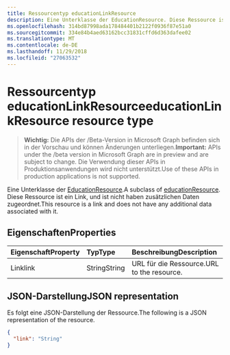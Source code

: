 ```yaml
---
title: Ressourcentyp educationLinkResource
description: Eine Unterklasse der EducationResource. Diese Ressource ist ein Link, und ist nicht haben zusätzlichen Daten zugeordnet.
ms.openlocfilehash: 314bd87998ada178484401b2122f0936f87e51a0
ms.sourcegitcommit: 334e84b4aed63162bcc31831cffd6d363dafee02
ms.translationtype: MT
ms.contentlocale: de-DE
ms.lasthandoff: 11/29/2018
ms.locfileid: "27063532"
---
```

# <a name="educationlinkresource-resource-type"></a><span data-ttu-id="a3b1e-104">Ressourcentyp educationLinkResource</span><span class="sxs-lookup"><span data-stu-id="a3b1e-104">educationLinkResource resource type</span></span>

> <span data-ttu-id="a3b1e-105">**Wichtig:** Die APIs der /Beta-Version in Microsoft Graph befinden sich in der Vorschau und können Änderungen unterliegen.</span><span class="sxs-lookup"><span data-stu-id="a3b1e-105">**Important:** APIs under the /beta version in Microsoft Graph are in preview and are subject to change.</span></span> <span data-ttu-id="a3b1e-106">Die Verwendung dieser APIs in Produktionsanwendungen wird nicht unterstützt.</span><span class="sxs-lookup"><span data-stu-id="a3b1e-106">Use of these APIs in production applications is not supported.</span></span>

<span data-ttu-id="a3b1e-107">Eine Unterklasse der [EducationResource](educationresource.md).</span><span class="sxs-lookup"><span data-stu-id="a3b1e-107">A subclass of [educationResource](educationresource.md).</span></span> <span data-ttu-id="a3b1e-108">Diese Ressource ist ein Link, und ist nicht haben zusätzlichen Daten zugeordnet.</span><span class="sxs-lookup"><span data-stu-id="a3b1e-108">This resource is a link and does not have any additional data associated with it.</span></span>


## <a name="properties"></a><span data-ttu-id="a3b1e-109">Eigenschaften</span><span class="sxs-lookup"><span data-stu-id="a3b1e-109">Properties</span></span>
| <span data-ttu-id="a3b1e-110">Eigenschaft</span><span class="sxs-lookup"><span data-stu-id="a3b1e-110">Property</span></span>     | <span data-ttu-id="a3b1e-111">Typ</span><span class="sxs-lookup"><span data-stu-id="a3b1e-111">Type</span></span>   |<span data-ttu-id="a3b1e-112">Beschreibung</span><span class="sxs-lookup"><span data-stu-id="a3b1e-112">Description</span></span>|
|:---------------|:--------|:----------|
|<span data-ttu-id="a3b1e-113">Link</span><span class="sxs-lookup"><span data-stu-id="a3b1e-113">link</span></span>|<span data-ttu-id="a3b1e-114">String</span><span class="sxs-lookup"><span data-stu-id="a3b1e-114">String</span></span>|<span data-ttu-id="a3b1e-115">URL für die Ressource.</span><span class="sxs-lookup"><span data-stu-id="a3b1e-115">URL to the resource.</span></span>|

## <a name="json-representation"></a><span data-ttu-id="a3b1e-116">JSON-Darstellung</span><span class="sxs-lookup"><span data-stu-id="a3b1e-116">JSON representation</span></span>

<span data-ttu-id="a3b1e-117">Es folgt eine JSON-Darstellung der Ressource.</span><span class="sxs-lookup"><span data-stu-id="a3b1e-117">The following is a JSON representation of the resource.</span></span>

<!-- {
  "blockType": "resource",
  "optionalProperties": [

  ],
  "@odata.type": "microsoft.graph.educationLinkResource"
}-->

```json
{
  "link": "String"
}

```

<!-- uuid: 8fcb5dbc-d5aa-4681-8e31-b001d5168d79
2015-10-25 14:57:30 UTC -->
<!-- {
  "type": "#page.annotation",
  "description": "educationLinkResource resource",
  "keywords": "",
  "section": "documentation",
  "tocPath": ""
}-->
